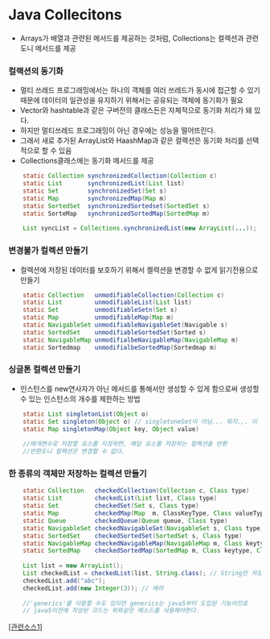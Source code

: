 # Java Collecitons
* Arrays가 배열과 관련된 메서드를 제공하는 것처럼, Collections는 컬렉션과 관련도니 메서드를 제공

### 컬랙션의 동기화

* 멀티 쓰레드 프로그래밍에서는 하나의 객체를 여러 쓰레드가 동시에 접근할 수 있기 때문에 데이터의 일관성을 유지하기 위해서는 공유되는 객체에 동기화가 필요
* Vector와 hashtable과 같은 구버전의 클래스든은 자체적으로 동기화 처리가 돼 있다.
* 하지만 멀티쓰레드 프로그래밍이 아닌 경우에는 성능을 떨어뜨린다.
* 그래서 새로 추가된 ArrayList와 HaashMap과 같은 컬렉션은 동기화 처리를 선택적으로 할 수 있음
* Collections클래스에는 동기화 메서드를 제공
```java
	static Collection synchronizedCollection(Collection c)
    static List       synchronizedList(List list)
    static Set        synchronizedSet(Set s)
    static Map        synchronizedMap(Map m)
    static SortedSet  synchronizedSortedset(SortedSet s)
    static SorteMap   synchronizedSortedMap(SortedMap m)
    
    List syncList = Collections.synchronizedList(new ArrayList(...));
```

### 변경불가 컬렉션 만들기
* 컬렉션에 저장된 데이터를 보호하기 위해서 켈력션을 변경할 수 없게 읽기전용으로 만들기
```java
	static Collection   unmodifiableCollection(Collection c)
    static List 	    unmodifiableList(List list)
    static Set		    unmodifiableSetn(Set s)
    static Map	        unmodifiableMap(Map m)
    static NavigableSet unmodifiableNavigableSet(Navigable s)
    static SortedSet	unmodifiableSortedSet(Sorted s)
    static NavigableMap unmodifialbeNavigableMap(NavigableMap m)
    static Sortedmap    unmodifialbeSortedMap(Sortedmap m)
```

### 싱글톤 컬렉션 만들기
* 인스턴스를 new연사자가 아닌 메서드를 통해서만 생성할 수 있게 함으로써 생성할 수 있는 인스턴스의 개수를 제한하는 방법
```java
	static List singletonList(Object o)
    static Set singleton(Object o) // singletoneSet이 아님... 뭐지.,. 이 네이밍은
    static Map singletonMap(Object key, Object value)
    
    //매개변수로 저장할 요소를 지정하면, 해당 요소를 저장하는 컬렉션을 반환
    //반환도니 컬렉션은 변경할 수 없다.
```

### 한 종류의 객체만 저장하는 컬렉션 만들기
```java
	static Collection   checkedCollection(Collection c, Class type)
    static List         checkedList(List list, Class type)
    static Set		    checkedSet(Set s, Class type)
    static Map          checkedMap(Map  m, ClassKeyType, Class valueType)
    static Queue        checkedQueue(Queue queue, Class type)
    static NavigableSet checkedNavigableSet(NavigableSet s, Class type)
    static SortedSet    checkedSortedSet(SortedSet s, Class type)
    static NavigableMap checkedNavigableMap(NavigableMap m, Class keytype, Class valueType)
    static SortedMap    checkedSortedMap(SortedMap m, Class keytype, Class valueType)
    
    List list = new ArrayList();
    List checkedList = checkedList(list, String.class); // String만 저장가능
    checkedList.add("abc");
    checkedList.add(new Integer(3)); // 에러
    
    //'generics'를 이용할 수도 있지만 generics는 java5부터 도입된 기능이므로
    // java5이전에 작성된 코드는 위와같은 메소드를 사용해야한다.
```


[[관련소스1]](https://github.com/HaeSeongPark/TIL/blob/master/JavaStudySource/src/ch11/CollectionsEx.java)
